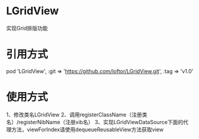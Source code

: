 # LGridView
实现Grid排版功能

# 引用方式
pod 'LGridView', :git => 'https://github.com/loftor/LGridView.git', :tag => 'v1.0'

# 使用方式
1、修改类名LGridView
2、调用registerClassName（注册类名）/registerNibName（注册xib名）
3、实现LGridViewDataSource下面的代理方法，viewForIndex请使用dequeueReusableView方法获取view
